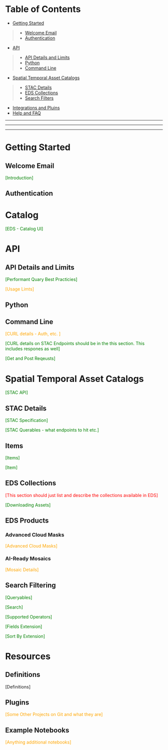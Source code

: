 # Table of Contents
* [Getting Started](#getting-started)
> * [Welcome Email](#welcome-email)
> * [Authentication](#authentication)
* [API](#api)
> * [API Details and Limits](#api-details-and-limits)
> * [Python](#python)
> * [Command Line](#command-line)
* [Spatial Temporal Asset Catalogs](#spatial-temporal-asset-catalogs)
> * [STAC Details](#stac-api)
> * [EDS Collections](#the-stac-specification)
> * [Search Filters](#search-filtering)
* [Integrations and Pluins](#integrations-and-pluins)
* [Help and FAQ](#help-and-faq)

----------
---
----------

# Getting Started
## Welcome Email
<span style="color:green">[Introduction]<span>

## Authentication

# Catalog
<span style="color:green">[EDS - Catalog UI]<span>

# API

## API Details and Limits

<span style="color:green">[Performant Quary Best Practicies]<span>

<span style="color:orange">[Usage Limts]<span>

## Python

## Command Line
<span style="color:orange">[CURL details - Auth, etc. ]<span>

<span style="color:green">[CURL details on STAC Endpoints should be in the this section. This includes respones as well]<span>

<span style="color:green">[Get and Post Reqeusts]<span>

# Spatial Temporal Asset Catalogs
<span style="color:green">[STAC API]<span>

## STAC Details

<span style="color:green">[STAC Specification]<span>

<span style="color:green">[STAC Querables - what endpoints to hit etc.]<span>

## Items
<span style="color:green">[Items]<span>

<span style="color:green">[Item]<span>

## EDS Collections
<span style="color:red">[This section should just list and describe the collections available in EDS]<span>

<span style="color:green">[Downloading Assets]<span>

## EDS Products

### Advanced Cloud Masks
<span style="color:orange">[Advanced Cloud Masks]<span>

### AI-Ready Mosaics
<span style="color:orange">[Mosaic Details]<span>

## Search Filtering
<span style="color:green">[Queryables]<span>

<span style="color:green">[Search]<span>

<span style="color:green">[Supported Operators]<span>

<span style="color:green">[Fields Extension]<span>

<span style="color:green">[Sort By Extension]<span>

# Resources
## Definitions
<span style="color:greem">[Definitions]<span>

## Plugins
<span style="color:orange">[Some Other Projects on Git and what they are]<span>

## Example Notebooks
<span style="color:orange">[Anything additional notebooks]<span>

